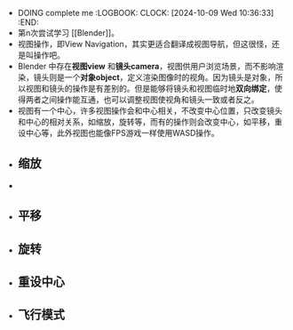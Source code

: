 - DOING complete me
  :LOGBOOK:
  CLOCK: [2024-10-09 Wed 10:36:33]
  :END:
- 第n次尝试学习 [[Blender]]。
- 视图操作，即View Navigation，其实更适合翻译成视图导航，但这很怪，还是叫操作吧。
- Blender 中存在**视图view** 和**镜头camera**，视图供用户浏览场景，而不影响渲染，镜头则是一个**对象object**，定义渲染图像时的视角。因为镜头是对象，所以视图和镜头的操作是有差别的。但是能够将镜头和视图临时地**双向绑定**，使得两者之间操作能互通，也可以调整视图使视角和镜头一致或者反之。
- 视图有一个中心，许多视图操作会和中心相关，不改变中心位置，只改变镜头和中心的相对关系，如缩放，旋转等，而有的操作则会改变中心，如平移，重设中心等，此外视图也能像FPS游戏一样使用WASD操作。
- ## 缩放
-
- ## 平移
- ## 旋转
- ## 重设中心
- ## 飞行模式
